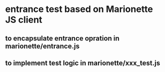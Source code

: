 # entrance test based on Marionette JS client

## to encapsulate entrance opration in marionette/entrance.js 

## to implement test logic in marionette/xxx_test.js